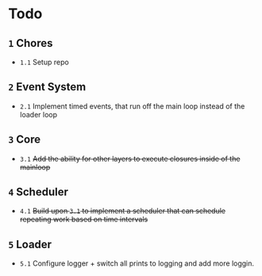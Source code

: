 # Todo

## `1` Chores
* `1.1` Setup repo

## `2` Event System
* `2.1` Implement timed events, that run off the main loop instead of the loader loop

## `3` Core
* `3.1` ~~Add the ability for other layers to execute closures inside of the mainloop~~

## `4` Scheduler
* `4.1` ~~Build upon `3.1` to implement a scheduler that can schedule repeating work based on time intervals~~ 

## `5` Loader
* `5.1` Configure logger + switch all prints to logging and add more loggin.
